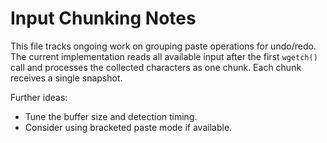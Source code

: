 # Input Chunking Notes

This file tracks ongoing work on grouping paste operations for undo/redo. The
current implementation reads all available input after the first `wgetch()` call
and processes the collected characters as one chunk. Each chunk receives a
single snapshot.

Further ideas:
- Tune the buffer size and detection timing.
- Consider using bracketed paste mode if available.
